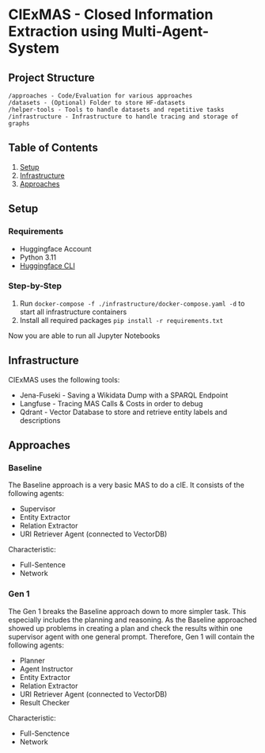 # CIExMAS - Closed Information Extraction using Multi-Agent-System
## Project Structure
```
/approaches - Code/Evaluation for various approaches
/datasets - (Optional) Folder to store HF-datasets
/helper-tools - Tools to handle datasets and repetitive tasks
/infrastructure - Infrastructure to handle tracing and storage of graphs
```

## Table of Contents
1. [Setup](#setup)
2. [Infrastructure](#infrastructure)
3. [Approaches](#approaches)

## Setup

### Requirements
- Huggingface Account
- Python 3.11
- [Huggingface CLI](https://huggingface.co/docs/huggingface_hub/guides/cli)

### Step-by-Step
1. Run `docker-compose -f ./infrastructure/docker-compose.yaml -d` to start all infrastructure containers
2. Install all required packages `pip install -r requirements.txt`

Now you are able to run all Jupyter Notebooks

## Infrastructure
CIExMAS uses the following tools:
- Jena-Fuseki - Saving a Wikidata Dump with a SPARQL Endpoint
- Langfuse - Tracing MAS Calls & Costs in order to debug
- Qdrant - Vector Database to store and retrieve entity labels and descriptions

## Approaches
### Baseline
The Baseline approach is a very basic MAS to do a cIE. It consists of the following agents:
- Supervisor
- Entity Extractor
- Relation Extractor
- URI Retriever Agent (connected to VectorDB)

Characteristic:
- Full-Sentence
- Network

### Gen 1
The Gen 1 breaks the Baseline approach down to more simpler task. This especially includes the planning and reasoning. As the Baseline approached showed up problems in creating a plan and check the results within one supervisor agent with one general prompt. Therefore, Gen 1 will contain the following agents:
- Planner
- Agent Instructor
- Entity Extractor
- Relation Extractor
- URI Retriever Agent (connected to VectorDB)
- Result Checker

Characteristic:
- Full-Senctence
- Network
